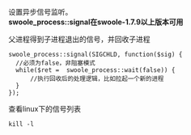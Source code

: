 设置异步信号监听。  
**swoole_process::signal在swoole-1.7.9以上版本可用**

父进程得到子进程退出的信号，并回收子进程

    swoole_process::signal(SIGCHLD, function($sig) {
      //必须为false，非阻塞模式
      while($ret =  swoole_process::wait(false)) {
          //执行回收后的处理逻辑，比如拉起一个新的进程
      }
    });
    
 查看linux下的信号列表
```
kill -l
```